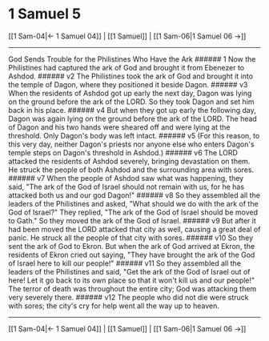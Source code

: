 # 1 Samuel 5

[[1 Sam-04|← 1 Samuel 04]] | [[1 Samuel]] | [[1 Sam-06|1 Samuel 06 →]]
***

God Sends Trouble for the Philistines Who Have the Ark ###### 1 Now the Philistines had captured the ark of God and brought it from Ebenezer to Ashdod. ###### v2 The Philistines took the ark of God and brought it into the temple of Dagon, where they positioned it beside Dagon. ###### v3 When the residents of Ashdod got up early the next day, Dagon was lying on the ground before the ark of the LORD. So they took Dagon and set him back in his place. ###### v4 But when they got up early the following day, Dagon was again lying on the ground before the ark of the LORD. The head of Dagon and his two hands were sheared off and were lying at the threshold. Only Dagon's body was left intact. ###### v5 (For this reason, to this very day, neither Dagon's priests nor anyone else who enters Dagon's temple steps on Dagon's threshold in Ashdod.) ###### v6 The LORD attacked the residents of Ashdod severely, bringing devastation on them. He struck the people of both Ashdod and the surrounding area with sores. ###### v7 When the people of Ashdod saw what was happening, they said, "The ark of the God of Israel should not remain with us, for he has attacked both us and our god Dagon!" ###### v8 So they assembled all the leaders of the Philistines and asked, "What should we do with the ark of the God of Israel?" They replied, "The ark of the God of Israel should be moved to Gath." So they moved the ark of the God of Israel. ###### v9 But after it had been moved the LORD attacked that city as well, causing a great deal of panic. He struck all the people of that city with sores. ###### v10 So they sent the ark of God to Ekron. But when the ark of God arrived at Ekron, the residents of Ekron cried out saying, "They have brought the ark of the God of Israel here to kill our people!" ###### v11 So they assembled all the leaders of the Philistines and said, "Get the ark of the God of Israel out of here! Let it go back to its own place so that it won't kill us and our people!" The terror of death was throughout the entire city; God was attacking them very severely there. ###### v12 The people who did not die were struck with sores; the city's cry for help went all the way up to heaven.

***
[[1 Sam-04|← 1 Samuel 04]] | [[1 Samuel]] | [[1 Sam-06|1 Samuel 06 →]]
